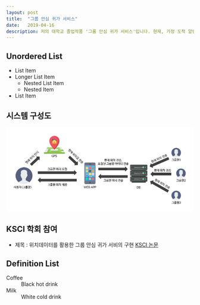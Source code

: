 ```yaml
---
layout: post
title:  "그룹 안심 귀가 서비스"
date:   2019-04-16
description: 저의 대학교 졸업작품 '그룸 안심 귀가 서비스'입니다. 현재, 가정 도착 알림 시스템은 주로 여성, 어린이, 택시에 적용되고 있습니다. 하지만 집단에 대한 집 도착 알림 시스템은 없습니다. 현재 자택 도착 통보 시스템 신청은 일대일만 가능하며, 이 경우 연락해야 할 경우 문제가 있습니다. 이러한 문제를 해결하기 위하여 그룹을 지정하여 그룹원들의 귀가 상태를 확인할 수 있는 서비스를 개발하였습니다.
---
```


<p class="intro"></p>

## Unordered List
* List Item
* Longer List Item
  * Nested List Item
  * Nested Item
* List Item

## 시스템 구성도
<img src="/assets/img/system.png">

## KSCI 학회 참여
* 제목 : 위치데이터를 활용한 그룹 안심 귀가 서비의 구현
<a href="/assets/img/paper.pdf">KSCI 논문</a>

## Definition List
<dl>
  <dt>Coffee</dt>
  <dd>Black hot drink</dd>
  <dt>Milk</dt>
  <dd>White cold drink</dd>
</dl>
